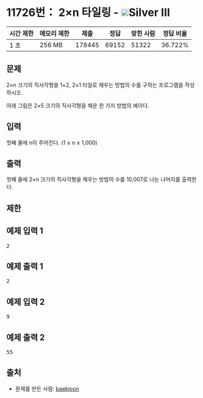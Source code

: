 # 11726번： 2×n 타일링 - <img src="https://static.solved.ac/tier_small/8.svg" style="height:20px" />Silver III


| 시간 제한 | 메모리 제한 | 제출 | 정답 | 맞힌 사람 | 정답 비율 |
| --- | --- | --- | --- | --- | --- |
| 1 초 | 256 MB | 178445 | 69152 | 51322 | 36.722% |


## 문제


2×n 크기의 직사각형을 1×2, 2×1 타일로 채우는 방법의 수를 구하는 프로그램을 작성하시오.

아래 그림은 2×5 크기의 직사각형을 채운 한 가지 방법의 예이다.





## 입력


첫째 줄에 n이 주어진다. (1 ≤ n ≤ 1,000)




## 출력


첫째 줄에 2×n 크기의 직사각형을 채우는 방법의 수를 10,007로 나눈 나머지를 출력한다.




## 제한




## 예제 입력 1


<pre>2
</pre>


## 예제 출력 1


<pre>2
</pre>




## 예제 입력 2


<pre>9
</pre>


## 예제 출력 2


<pre>55
</pre>






## 출처


- 문제를 만든 사람: [baekjoon](/user/baekjoon)




